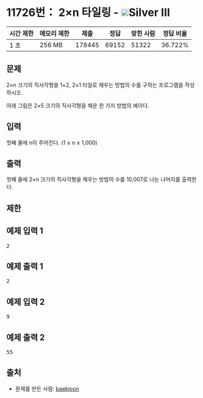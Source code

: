 # 11726번： 2×n 타일링 - <img src="https://static.solved.ac/tier_small/8.svg" style="height:20px" />Silver III


| 시간 제한 | 메모리 제한 | 제출 | 정답 | 맞힌 사람 | 정답 비율 |
| --- | --- | --- | --- | --- | --- |
| 1 초 | 256 MB | 178445 | 69152 | 51322 | 36.722% |


## 문제


2×n 크기의 직사각형을 1×2, 2×1 타일로 채우는 방법의 수를 구하는 프로그램을 작성하시오.

아래 그림은 2×5 크기의 직사각형을 채운 한 가지 방법의 예이다.





## 입력


첫째 줄에 n이 주어진다. (1 ≤ n ≤ 1,000)




## 출력


첫째 줄에 2×n 크기의 직사각형을 채우는 방법의 수를 10,007로 나눈 나머지를 출력한다.




## 제한




## 예제 입력 1


<pre>2
</pre>


## 예제 출력 1


<pre>2
</pre>




## 예제 입력 2


<pre>9
</pre>


## 예제 출력 2


<pre>55
</pre>






## 출처


- 문제를 만든 사람: [baekjoon](/user/baekjoon)




